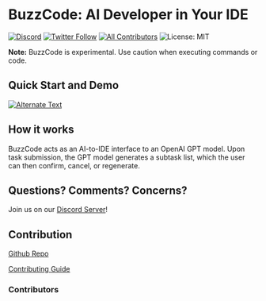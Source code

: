 # BuzzCode: AI Developer in Your IDE

[![Discord](https://discordapp.com/api/guilds/1111329465973342328/widget.png?style=shield)](https://discord.gg/8UQTFvg8e7)
[![Twitter Follow](https://img.shields.io/twitter/follow/thebuzzcode?style=social)](https://twitter.com/thebuzzcode)
[![All Contributors](https://img.shields.io/github/all-contributors/matthewvb77/buzzcode?color=ee8449&style=flat-square)](#contributors)
![License: MIT](https://img.shields.io/github/license/matthewvb77/buzzcode)


**Note:** BuzzCode is experimental. Use caution when executing commands or code.

## Quick Start and Demo

[![Alternate Text](https://img.youtube.com/vi/P_7XcMeB-jw/0.jpg)](https://www.youtube.com/watch?v=P_7XcMeB-jw)

## How it works

BuzzCode acts as an AI-to-IDE interface to an OpenAI GPT model. Upon task submission, the GPT model generates a subtask list, which the user can then confirm, cancel, or regenerate.

## Questions? Comments? Concerns?

Join us on our [Discord Server](https://discord.com/invite/8UQTFvg8e7)!

## Contribution

[Github Repo](https://github.com/matthewvb77/buzzcode)

[Contributing Guide](https://github.com/matthewvb77/buzzcode/contributing.md)

### Contributors

<!-- ALL-CONTRIBUTORS-LIST:START - Do not remove or modify this section -->
<!-- prettier-ignore-start -->
<!-- markdownlint-disable -->

<!-- markdownlint-restore -->
<!-- prettier-ignore-end -->

<!-- ALL-CONTRIBUTORS-LIST:END -->
